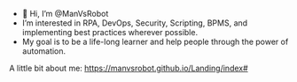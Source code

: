 - 👋 Hi, I’m @ManVsRobot
- I’m interested in RPA, DevOps, Security, Scripting, BPMS, and implementing best practices wherever possible. 
- My goal is to be a life-long learner and help people through the power of automation.

A little bit about me: https://manvsrobot.github.io/Landing/index# 
<!---
ManVsRobot/ManVsRobot is a ✨ special ✨ repository because its `README.md` (this file) appears on your GitHub profile.
You can click the Preview link to take a look at your changes.
--->
